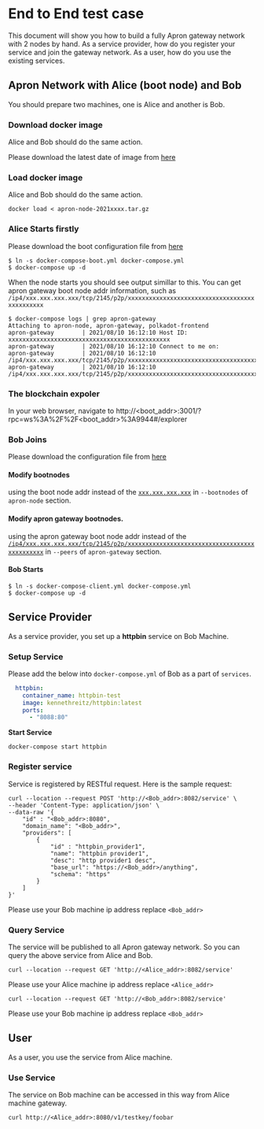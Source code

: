# End to End test case

This document will show you how to build a fully Apron gateway network with 2 nodes by hand.
As a service provider, how do you register your service and join the gateway network.
As a user, how do you use the existing services.

## Apron Network with Alice (boot node) and Bob

You should prepare two machines, one is Alice and another is Bob. 

### Download docker image

Alice and Bob should do the same action. 

Please download the latest date of image from [here](https://drive.google.com/drive/folders/1W9X3BAYs9mU2VuBsnPd2axxRtPkXS9co?usp=sharing)


### Load docker image

Alice and Bob should do the same action. 

```
docker load < apron-node-2021xxxx.tar.gz
```

### Alice Starts firstly

Please download the boot configuration file from [here](https://github.com/Apron-Network/apron-gateway-p2p/blob/master/full/docker-compose-boot.yml)

```shell
$ ln -s docker-compose-boot.yml docker-compose.yml
$ docker-compose up -d
```
When the node starts you should see output simillar to this. You can get apron gateway boot node addr information, such as `/ip4/xxx.xxx.xxx.xxx/tcp/2145/p2p/xxxxxxxxxxxxxxxxxxxxxxxxxxxxxxxxxxxxxxxxxxxxxx`

```shell
$ docker-compose logs | grep apron-gateway
Attaching to apron-node, apron-gateway, polkadot-frontend
apron-gateway        | 2021/08/10 16:12:10 Host ID: xxxxxxxxxxxxxxxxxxxxxxxxxxxxxxxxxxxxxxxxxxxxxx
apron-gateway        | 2021/08/10 16:12:10 Connect to me on:
apron-gateway        | 2021/08/10 16:12:10   /ip4/xxx.xxx.xxx.xxx/tcp/2145/p2p/xxxxxxxxxxxxxxxxxxxxxxxxxxxxxxxxxxxxxxxxxxxxxx
apron-gateway        | 2021/08/10 16:12:10   /ip4/xxx.xxx.xxx.xxx/tcp/2145/p2p/xxxxxxxxxxxxxxxxxxxxxxxxxxxxxxxxxxxxxxxxxxxxxx
```

### The blockchain expoler 

In your web browser, navigate to http://<boot_addr>:3001/?rpc=ws%3A%2F%2F<boot_addr>%3A9944#/explorer

### Bob Joins

Please download the configuration file from [here](https://github.com/Apron-Network/apron-gateway-p2p/blob/master/full/docker-compose-client.yml)

#### Modify bootnodes
using the boot node addr instead of the [`xxx.xxx.xxx.xxx`](https://github.com/Apron-Network/apron-gateway-p2p/blob/master/full/docker-compose-client.yml#L11) in `--bootnodes` of `apron-node` section.

#### Modify apron gateway bootnodes.


using the apron gateway boot node addr instead of the [`/ip4/xxx.xxx.xxx.xxx/tcp/2145/p2p/xxxxxxxxxxxxxxxxxxxxxxxxxxxxxxxxxxxxxxxxxxxxxx`](https://github.com/Apron-Network/apron-gateway-p2p/blob/master/full/docker-compose-client.yml#L29) in `--peers` of `apron-gateway` section.

#### Bob Starts
```shell
$ ln -s docker-compose-client.yml docker-compose.yml
$ docker-compose up -d
```

## Service Provider

As a service provider, you set up a **httpbin** service on Bob Machine. 

### Setup Service

Please add the below into `docker-compose.yml` of Bob as a part of `services`. 

```yaml
  httpbin:
    container_name: httpbin-test
    image: kennethreitz/httpbin:latest
    ports:
      - "8088:80"
```

**Start Service**

```shell
docker-compose start httpbin
```

### Register service

Service is registered by RESTful request. Here is the sample request:

```shell
curl --location --request POST 'http://<Bob_addr>:8082/service' \
--header 'Content-Type: application/json' \
--data-raw '{
    "id" : "<Bob_addr>:8080",
    "domain_name": "<Bob_addr>",
    "providers": [
        {
            "id" : "httpbin_provider1",
            "name": "httpbin provider1",
            "desc": "http provider1 desc",
            "base_url": "https://<Bob_addr>/anything",
            "schema": "https"
        }
    ]
}'
```
Please use your Bob machine ip address replace `<Bob_addr>`

### Query Service

The service will be published to all Apron gateway network. So you can query the above service from Alice and Bob. 

```shell
curl --location --request GET 'http://<Alice_addr>:8082/service'
```
Please use your Alice machine ip address replace `<Alice_addr>`


```shell
curl --location --request GET 'http://<Bob_addr>:8082/service'
```
Please use your Bob machine ip address replace `<Bob_addr>`

## User

As a user, you use the service from Alice machine.

### Use Service

The service on Bob machine can be accessed in this way from Alice machine gateway.

```shell
curl http://<Alice_addr>:8080/v1/testkey/foobar
```

